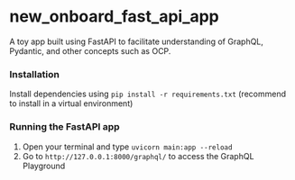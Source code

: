 # new_onboard_fast_api_app
A toy app built using FastAPI to facilitate understanding of GraphQL, Pydantic, and other concepts such as OCP.


### Installation
Install dependencies using `pip install -r requirements.txt` (recommend to install in a virtual environment)

### Running the FastAPI app
1. Open your terminal and type `uvicorn main:app --reload`
2. Go to `http://127.0.0.1:8000/graphql/` to access the GraphQL Playground
